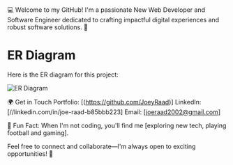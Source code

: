 💻 Welcome to my GitHub! I'm a passionate New Web Developer and Software Engineer dedicated to crafting impactful digital experiences and robust software solutions. 🚀

# ER Diagram

Here is the ER diagram for this project:

![ER Diagram](C:\Users\USER\Downloads.jpg)

🌍 Get in Touch
Portfolio: [(https://github.com/JoeyRaad)]
LinkedIn: [//linkedin.com/in/joe-raad-b85bbb223]
Email: [joeraad2002@gmail.com]




🎉 Fun Fact: When I'm not coding, you'll find me [exploring new tech, playing football and gaming].

Feel free to connect and collaborate—I'm always open to exciting opportunities! 🚀

